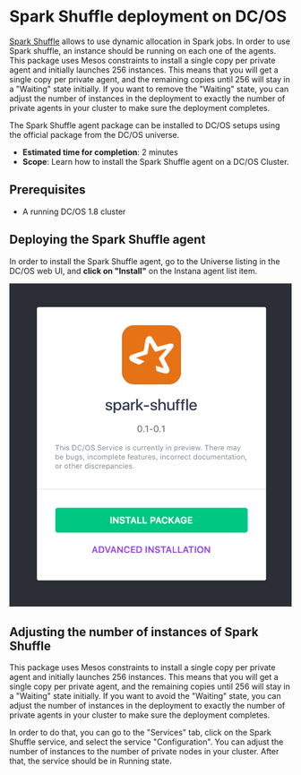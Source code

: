 # Spark Shuffle deployment on DC/OS

[Spark Shuffle](https://github.com/NBCUAS/dcos-spark-shuffle-service) allows to use dynamic allocation in Spark jobs. In order to use Spark shuffle, an instance should be running on each one of the agents. This package uses Mesos constraints to install a single copy per private agent and initially launches 256 instances. This means that you will get a single copy per private agent, and the remaining copies until 256 will stay in a "Waiting" state initially. If you want to remove the "Waiting" state, you can adjust the number of instances in the deployment to exactly the number of private agents in your cluster to make sure the deployment completes.

The Spark Shuffle agent package can be installed to DC/OS setups using the official package from the DC/OS universe.

* **Estimated time for completion**: 2 minutes
* **Scope**: Learn how to install the Spark Shuffle agent on a DC/OS Cluster.

## Prerequisites

* A running DC/OS 1.8 cluster

## Deploying the Spark Shuffle agent

In order to install the Spark Shuffle agent, go to the Universe listing in the DC/OS web UI, and **click on "Install"** on the Instana agent list item.

![Installing the Spark Shuffle service on DC/OS](img/init.png "Installing the Spark Shuffle service on DC/OS")

## Adjusting the number of instances of Spark Shuffle

This package uses Mesos constraints to install a single copy per private agent and initially launches 256 instances. This means that you will get a single copy per private agent, and the remaining copies until 256 will stay in a "Waiting" state initially. If you want to avoid the "Waiting" state, you can adjust the number of instances in the deployment to exactly the number of private agents in your cluster to make sure the deployment completes.

In order to do that, you can go to the "Services" tab, click on the Spark Shuffle service, and select the service "Configuration". You can adjust the number of instances to the number of private nodes in your cluster. After that, the service should be in Running state.
